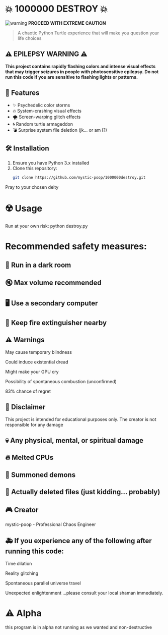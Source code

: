 # 💥 1000000 DESTROY 💥

![warning](https://img.shields.io/badge/EPILEPSY_WARNING-ff0000?style=for-the-badge&logo=health&science&logoColor=white) **PROCEED WITH EXTREME CAUTION**

> A chaotic Python Turtle experience that will make you question your life choices

## ⚠️ EPILEPSY WARNING ⚠️
**This project contains rapidly flashing colors and intense visual effects that may trigger seizures in people with photosensitive epilepsy. Do not run this code if you are sensitive to flashing lights or patterns.**

## 📌 Features
- ✨ Psychedelic color storms
- 🔥 System-crashing visual effects
- 🌪️ Screen-warping glitch effects
- 🌀 Random turtle armageddon
- 💣 Surprise system file deletion (jk... or am I?)

## 🛠️ Installation
1. Ensure you have Python 3.x installed
2. Clone this repository:
   ```bash
   git clone https://github.com/mystic-poop/1000000destroy.git
Pray to your chosen deity

# ☢️ Usage
Run at your own risk:
python destroy.py

# Recommended safety measures:

## 🔦 Run in a dark room

## 🔇 Max volume recommended

## 🖥️ Use a secondary computer
## 🧯 Keep fire extinguisher nearby

## ⚠️ Warnings
May cause temporary blindness

Could induce existential dread

Might make your GPU cry

Possibility of spontaneous combustion (unconfirmed)

83% chance of regret

## 📜 Disclaimer
This project is intended for educational purposes only. The creator is not responsible for any damage

## 💀 Any physical, mental, or spiritual damage

## 🔥 Melted CPUs

## 👻 Summoned demons

## 💾 Actually deleted files (just kidding... probably)

## 🎮 Creator
mystic-poop - Professional Chaos Engineer

## 🚑 If you experience any of the following after running this code:

Time dilation

Reality glitching

Spontaneous parallel universe travel

Unexpected enlightenment
...please consult your local shaman immediately.

# ⚠️ Alpha 
this program is in alpha not running as we wanted and non-destructive
